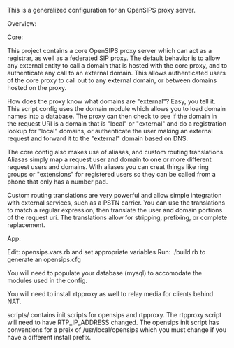 This is a generalized configuration for an OpenSIPS proxy server.

Overview:


Core:

This project contains a core OpenSIPS proxy server which can act as a registrar, as well as a federated SIP proxy.  The default behavior is to allow any external entity to call a domain that is hosted with the core proxy, and to authenticate any call to an external domain.  This allows authenticated users of the core proxy to call out to any external domain, or between domains hosted on the proxy.

How does the proxy know what domains are "external"? Easy, you tell it.  This script config uses the domain module which allows you to load domain names into a database.  The proxy can then check to see if the domain in the request URI is a domain that is "local" or "external" and do a registration lookup for "local" domains, or authenticate the user making an external request and forward it to the "external" domain based on DNS.

The core config also makes use of aliases, and custom routing translations.  Aliasas simply map a request user and domain to one or more different request users and domains.  With aliases you can creat things like ring groups or "extensions" for registered users so they can be called from a phone that only has a number pad.

Custom routing translations are very powerful and allow simple integration with external services, such as a PSTN carrier.  You can use the translations to match a regular expression, then translate the user and domain portions of the request uri.  The translations allow for stripping, prefixing, or complete replacement.

App: 




Edit: opensips.vars.rb and set appropriate variables
Run: ./build.rb to generate an opensips.cfg

You will need to populate your database (mysql) to accomodate the modules used in the config.

You will need to install rtpproxy as well to relay media for clients behind NAT.

scripts/ contains init scripts for opensips and rtpproxy.  The rtpproxy script will need to have RTP_IP_ADDRESS changed.
The opensips init script has conventions for a preix of /usr/local/opensips which you must change if you have a different
install prefix.
